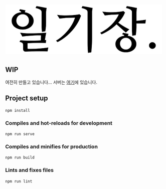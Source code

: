 # ![일기장.](https://raw.githubusercontent.com/Puterism/TheDiaryDot-Client/master/src/assets/tdd-readme.png)

## WIP
여전히 만들고 있습니다...
서버는 [여기](https://github.com/Puterism/TheDiaryDot-Server)에 있습니다.

## Project setup
```
npm install
```

### Compiles and hot-reloads for development
```
npm run serve
```

### Compiles and minifies for production
```
npm run build
```

### Lints and fixes files
```
npm run lint
```
